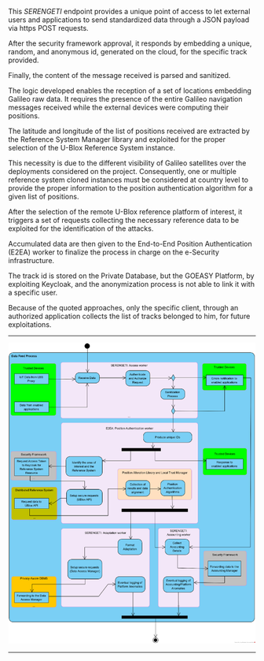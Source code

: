 This *SERENGETI* endpoint provides a unique point of access to let external users and applications to send
standardized data through a JSON payload via https POST requests. 

After the security framework approval, it responds by embedding a unique, random, and anonymous id, 
generated on the cloud, for the specific track provided. 

Finally, the content of the message received is parsed and sanitized.

The logic developed enables the reception of a set of locations embedding Galileo raw data. It requires the 
presence of the entire Galileo navigation messages received while the external devices were computing their positions.

The latitude and longitude of the list of positions received are extracted by the 
Reference System Manager library and exploited for the proper selection of the U-Blox Reference System instance.

This necessity is due to the different visibility
of Galileo satellites over the deployments considered on the project. Consequently, one or multiple reference
system cloned instances must be considered at country level to provide the proper information to the position
authentication algorithm for a given list of positions.

After the selection of the remote U-Blox reference platform
of interest, it triggers a set of requests collecting the necessary reference data to be exploited for the
identification of the attacks.

Accumulated data are then given to the End-to-End Position Authentication (E2EA) 
worker to finalize the process in charge on the e-Security infrastructure.

The track id is stored on the Private Database, but the GOEASY Platform, by exploiting Keycloak, and the
anonymization process is not able to link it with a specific user.

Because of the quoted approaches, only the
specific client, through an authorized application collects the list of tracks belonged to him, for future
exploitations.

---

![image](/img/user_feed_authenticate.png)

---